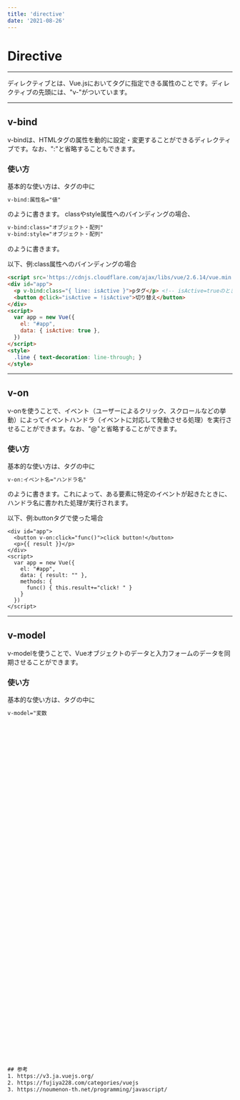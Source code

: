 ```yaml
---
title: 'directive'
date: '2021-08-26'
---
```


# Directive
---

ディレクティブとは、Vue.jsにおいてタグに指定できる属性のことです。ディレクティブの先頭には、"v-"がついています。

---
## v-bind

v-bindは、HTMLタグの属性を動的に設定・変更することができるディレクティブです。なお、":"と省略することもできます。

### 使い方

基本的な使い方は、タグの中に
```html
v-bind:属性名="値"
```
のように書きます。
classやstyle属性へのバインディングの場合、
```html
v-bind:class="オブジェクト・配列"
v-bind:style="オブジェクト・配列"
```
のように書きます。

以下、例:class属性へのバインディングの場合
```html
<script src='https://cdnjs.cloudflare.com/ajax/libs/vue/2.6.14/vue.min.js'></script><!-- https://cdnjs.com/libraries/vue -->
<div id="app">
  <p v-bind:class="{ line: isActive }">pタグ</p> <!-- isActive=trueのとき、"pタグ"を横線で消す -->
  <button @click="isActive = !isActive">切り替え</button>
</div>
<script>
  var app = new Vue({
    el: "#app",
    data: { isActive: true },
  })
</script>
<style>
  .line { text-decoration: line-through; }
</style>
```

---
## v-on

v-onを使うことで、イベント（ユーザーによるクリック、スクロールなどの挙動）によってイベントハンドラ（イベントに対応して発動させる処理）を実行させることができます。なお、"@"と省略することができます。

### 使い方

基本的な使い方は、タグの中に
```html
v-on:イベント名="ハンドラ名"
```
のように書きます。これによって、ある要素に特定のイベントが起きたときに、ハンドラ名に書かれた処理が実行されます。

以下、例:buttonタグで使った場合
```html<script src='https://cdnjs.cloudflare.com/ajax/libs/vue/2.6.14/vue.min.js'></script><!-- https://cdnjs.com/libraries/vue -->
<div id="app">
  <button v-on:click="func()">click button!</button>
  <p>{{ result }}</p>
</div>
<script>
  var app = new Vue({
    el: "#app",
    data: { result: "" },
    methods: {
      func() { this.result+="click! " }
    }
  })
</script>
```

---
## v-model

v-modelを使うことで、Vueオブジェクトのデータと入力フォームのデータを同期させることができます。

### 使い方

基本的な使い方は、タグの中に
```html
v-model="変数
























































## 参考
1. https://v3.ja.vuejs.org/
2. https://fujiya228.com/categories/vuejs
3. https://noumenon-th.net/programming/javascript/